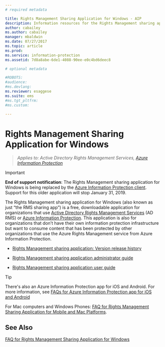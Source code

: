```yaml
---
# required metadata

title: Rights Management Sharing Application for Windows - AIP
description: Information resources for the Rights Management sharing application for Windows. This is free, downloadable application for organizations that use Active Directory Rights Management Services (AD RMS) or Azure Information Protection, and for organizations that don't have their own information protection infrastructure but want to consume content that has been protected by other organizations that use Azure Information Protection.
author: cabailey
ms.author: cabailey
manager: mbaldwin
ms.date: 07/27/2017
ms.topic: article
ms.prod:
ms.service: information-protection
ms.assetid: 7d8a8abe-6de1-4088-90ee-e0c4bd6deec8

# optional metadata

#ROBOTS:
#audience:
#ms.devlang:
ms.reviewer: esaggese
ms.suite: ems
#ms.tgt_pltfrm:
#ms.custom:

---
```


# Rights Management Sharing Application for Windows

>*Applies to: Active Directory Rights Management Services, [Azure Information Protection](https://azure.microsoft.com/pricing/details/information-protection)*

> [!IMPORTANT]
> **End of support notification**: The Rights Management sharing application for Windows is being replaced by the [Azure Information Protection client](aip-client.md). Support for this older application will stop January 31, 2019. 


The Rights Management sharing application for Windows (also known as just “the RMS sharing app”) is a free, downloadable application for organizations that use [Active Directory Rights Management Services](https://technet.microsoft.com/library/cc772403.aspx) (AD RMS) or [Azure Information Protection](../what-is-information-protection.md). This application is also for organizations that don’t have their own information protection infrastructure but want to consume content that has been protected by other organizations that use the Azure Rights Management service from Azure Information Protection.

-   [Rights Management sharing application: Version release history](sharing-app-version-release-history.md)

-   [Rights Management sharing application administrator guide](sharing-app-admin-guide.md)

-   [Rights Management sharing application user guide](sharing-app-user-guide.md)

> [!TIP]
> There's also an Azure Information Protection app for iOS and Android. For more information, see [FAQs for Azure Information Protection app for iOS and Android](mobile-app-faq.md )
> 
> For Mac computers and Windows Phones: [FAQ for Rights Management Sharing Application for Mobile and Mac Platforms](http://technet.microsoft.com/dn451248).

## See Also
[FAQ for Rights Management Sharing Application for Windows](http://technet.microsoft.com/dn467883)

